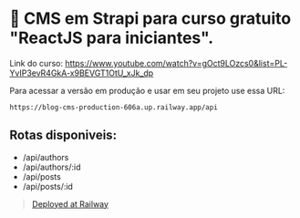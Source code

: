 # 🚀 CMS em Strapi para curso gratuito "ReactJS para iniciantes".

Link do curso: https://www.youtube.com/watch?v=gOct9LOzcs0&list=PL-YvIP3evR4GkA-x9BEVGT1OtU_xJk_dp


Para acessar a versão em produção e usar em seu projeto use essa URL:

`https://blog-cms-production-606a.up.railway.app/api`

## Rotas disponiveis:

- /api/authors
- /api/authors/:id
- /api/posts
- /api/posts/:id


> [Deployed at Railway](https://railway.app?referralCode=mNgd5T)
